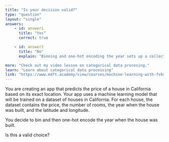 ```yaml
---
title: "Is your decision valid?"
type: "question"
layout: "single"
answers:
    - id: answer1
      title: "Yes"
      correct: true

    - id: answer2
      title: "No"
      explain: "Binning and one-hot encoding the year sets up a collection of house age ranges. This is a powerful feature that a machine learning model can use to predict house prices."

more: "Check out my video lesson on categorical data procesing."
learn: "Learn about categorical data processing"
link: "https://www.mdft.academy/view/courses/machine-learning-with-fsharp-and-mlnet/357461-loading-and-processing-data/1017287-introducing-string-data"
---
```


You are creating an app that predicts the price of a house in California based on its exact location. Your app uses a machine learning model that will be trained on a dataset of houses in California. For each house, the dataset contains the price, the number of rooms, the year when the house was built, and the latitude and longitude. 

You decide to bin and then one-hot encode the year when the house was built. 

Is this a valid choice?